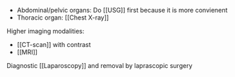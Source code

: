 - Abdominal/pelvic organs: Do [[USG]] first because it is more convienent
- Thoracic organ: [[Chest X-ray]] 

Higher imaging modalities:
- [[CT-scan]] with contrast
- [[MRI]]

Diagnostic [[Laparoscopy]] and removal by laprascopic surgery  
